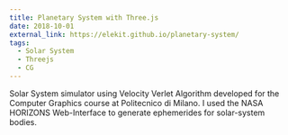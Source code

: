 ```yaml
---
title: Planetary System with Three.js
date: 2018-10-01
external_link: https://elekit.github.io/planetary-system/
tags:
  - Solar System
  - Threejs
  - CG
---
```


Solar System simulator using Velocity Verlet Algorithm developed for the Computer Graphics course at Politecnico di Milano. I used the NASA HORIZONS Web-Interface to generate ephemerides for solar-system bodies.

<!--more-->
